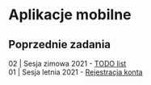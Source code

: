 # Aplikacje mobilne

## Poprzednie zadania

02 | Sesja zimowa 2021 - [TODO list](../arkusze/2023-zima-wersja-2/#aplikacja-mobilna)  
01 | Sesja letnia 2021 - [Rejestracja konta](../arkusze/2021-lato-wersja-1/#aplikacja-mobilna)  